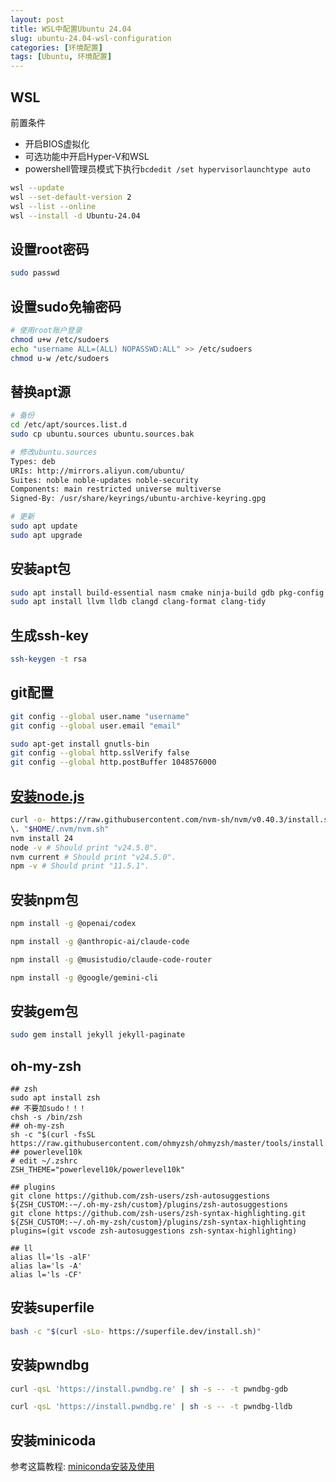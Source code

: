 ```yaml
---
layout: post
title: WSL中配置Ubuntu 24.04
slug: ubuntu-24.04-wsl-configuration
categories: [环境配置]
tags: [Ubuntu, 环境配置]
---
```


## WSL

前置条件
+ 开启BIOS虚拟化
+ 可选功能中开启Hyper-V和WSL
+ powershell管理员模式下执行`bcdedit /set hypervisorlaunchtype auto`

```bash
wsl --update
wsl --set-default-version 2
wsl --list --online
wsl --install -d Ubuntu-24.04
```

## 设置root密码
```bash
sudo passwd
```

## 设置sudo免输密码
```bash
# 使用root账户登录
chmod u+w /etc/sudoers
echo "username ALL=(ALL) NOPASSWD:ALL" >> /etc/sudoers
chmod u-w /etc/sudoers
```

## 替换apt源
```bash
# 备份
cd /etc/apt/sources.list.d
sudo cp ubuntu.sources ubuntu.sources.bak

# 修改ubuntu.sources
Types: deb
URIs: http://mirrors.aliyun.com/ubuntu/
Suites: noble noble-updates noble-security
Components: main restricted universe multiverse
Signed-By: /usr/share/keyrings/ubuntu-archive-keyring.gpg

# 更新
sudo apt update
sudo apt upgrade
```

## 安装apt包
```bash
sudo apt install build-essential nasm cmake ninja-build gdb pkg-config python3 ruby ruby-dev vim cloc tree zip neofetch net-tools xdg-utils
sudo apt install llvm lldb clangd clang-format clang-tidy
```

## 生成ssh-key
```bash
ssh-keygen -t rsa
```

## git配置
```bash
git config --global user.name "username"
git config --global user.email "email"

sudo apt-get install gnutls-bin
git config --global http.sslVerify false
git config --global http.postBuffer 1048576000

```

## [安装node.js](https://nodejs.org/en/download/current)

```bash
curl -o- https://raw.githubusercontent.com/nvm-sh/nvm/v0.40.3/install.sh | bash
\. "$HOME/.nvm/nvm.sh"
nvm install 24
node -v # Should print "v24.5.0".
nvm current # Should print "v24.5.0".
npm -v # Should print "11.5.1".
```

## 安装npm包
```bash
npm install -g @openai/codex

npm install -g @anthropic-ai/claude-code

npm install -g @musistudio/claude-code-router

npm install -g @google/gemini-cli
```

## 安装gem包
```bash
sudo gem install jekyll jekyll-paginate
```

## oh-my-zsh
```
## zsh
sudo apt install zsh
## 不要加sudo！！！
chsh -s /bin/zsh
## oh-my-zsh
sh -c "$(curl -fsSL https://raw.githubusercontent.com/ohmyzsh/ohmyzsh/master/tools/install.sh)"
## powerlevel10k
# edit ~/.zshrc
ZSH_THEME="powerlevel10k/powerlevel10k"

## plugins
git clone https://github.com/zsh-users/zsh-autosuggestions ${ZSH_CUSTOM:-~/.oh-my-zsh/custom}/plugins/zsh-autosuggestions
git clone https://github.com/zsh-users/zsh-syntax-highlighting.git ${ZSH_CUSTOM:-~/.oh-my-zsh/custom}/plugins/zsh-syntax-highlighting
plugins=(git vscode zsh-autosuggestions zsh-syntax-highlighting)

## ll
alias ll='ls -alF'
alias la='ls -A'
alias l='ls -CF'
```

## 安装superfile
```bash
bash -c "$(curl -sLo- https://superfile.dev/install.sh)"
```

## 安装pwndbg
```bash
curl -qsL 'https://install.pwndbg.re' | sh -s -- -t pwndbg-gdb

curl -qsL 'https://install.pwndbg.re' | sh -s -- -t pwndbg-lldb
```
## 安装minicoda
参考这篇教程: [miniconda安装及使用](/2025/08/10/miniconda-installation-and-usage/)

